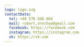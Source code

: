 ```yaml
---
logo: logo.svg
contactData:
  tel: +48 576 048 664
  mail: robert.arechwa@gmail.com
  facebook: https://facebook.com
  instagram: https://instagram.com
  vk: https://vk.com
---
```

